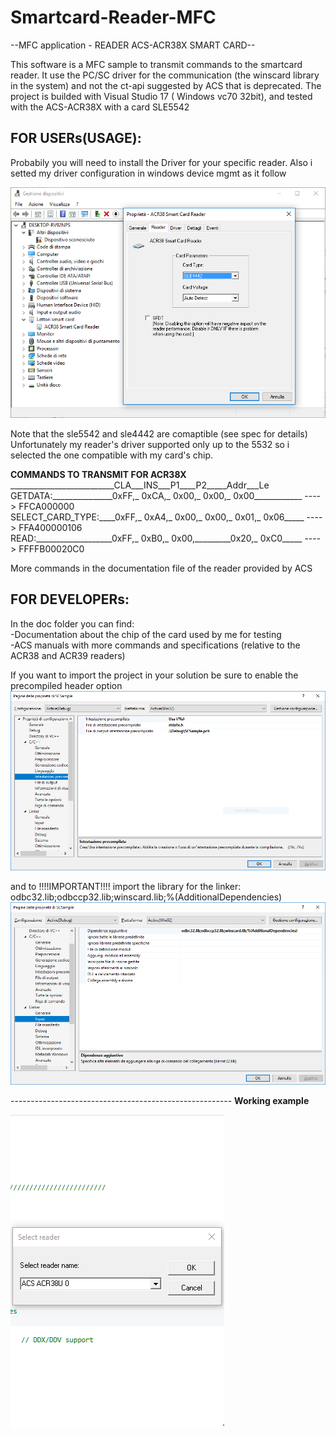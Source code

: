 # Smartcard-Reader-MFC
--MFC application - READER ACS-ACR38X SMART CARD--

This software is a MFC sample to transmit commands to the smartcard reader.
It use the PC/SC driver for the communication (the winscard library in the system) and not the ct-api suggested by ACS that is deprecated.
The project is builded with Visual Studio 17  ( Windows vc70 32bit), and tested with the ACS-ACR38X with a card SLE5542


**FOR USERs(USAGE):**<br />
--
  Probabily you will need to install the Driver for your specific reader. Also i setted my driver configuration in windows device mgmt as it follow<br />

  ![Device settings](https://github.com/johnMinelli/Smartcard-Reader-MFC/blob/master/images/devices.png?raw=true "Device settings")

  Note that the sle5542 and sle4442 are comaptible (see spec for details)
  Unfortunately my reader's driver supported only up to the 5532 so i selected the one compatible with my card's chip.

  **COMMANDS TO TRANSMIT FOR ACR38X<br />**
  \_\_\_\_\_\_\_\_\_\_\_\_\_\_\_\_\_\_\_\_\_\_\_\_\_\_CLA\_\_\_INS\_\_\_P1\_\_\_\_P2\_\_\_\_\_Addr\_\_\_Le<br />
  GETDATA:\_\_\_\_\_\_\_\_\_\_\_\_\_\_\_0xFF,_ 0xCA,_ 0x00,_ 0x00,_ 0x00\_\_\_\_\_\_\_\_\_\_\_\_ ----> FFCA000000<br />
  SELECT_CARD_TYPE:\_\_\_\_0xFF,_ 0xA4,_ 0x00,_ 0x00,_ 0x01,_ 0x06_\_\_\_\_ ----> FFA400000106<br />
  READ:\_\_\_\_\_\_\_\_\_\_\_\_\_\_\_\_\_\_\_0xFF,_ 0xB0,_ 0x00,\_\_\_\_\_\_\_\_\_0x20,_ 0xC0\_\_\_\_\_ ----> FFFFB00020C0<br />

  More commands in the documentation file of the reader provided by ACS


**FOR DEVELOPERs:**<br />
--
  In the doc folder you can find:<br />
  -Documentation about the chip of the card used by me for testing<br />
  -ACS manuals with more commands and specifications (relative to the ACR38 and ACR39 readers)<br />

  If you want to import the project in your solution be sure to enable the precompiled header option<br />
  ![Visual studio setting 1](https://github.com/johnMinelli/Smartcard-Reader-MFC/blob/master/images/vscpp.png?raw=true "Visual studio setting 1")

  and to !!!!IMPORTANT!!!! import the library for the linker: odbc32.lib;odbccp32.lib;winscard.lib;%(AdditionalDependencies)<br />
  ![Visual studio setting 2](https://github.com/johnMinelli/Smartcard-Reader-MFC/blob/master/images/vslinker.png?raw=true "Visual studio setting 2")
  
  
  \-\-\-\-\-\-\-\-\-\-\-\-\-\-\-\-\-\-\-\-\-\-\-\-\-\-\-\-\-\-\-\-\-\-\-\-\-\-\-\-\-\-\-\-\-\-\-\-\-\-\-\-\-\-\-
 **Working example**
 
   ![GIF](https://github.com/johnMinelli/Smartcard-Reader-MFC/blob/master/images/working.gif?raw=true "GIF")
 
